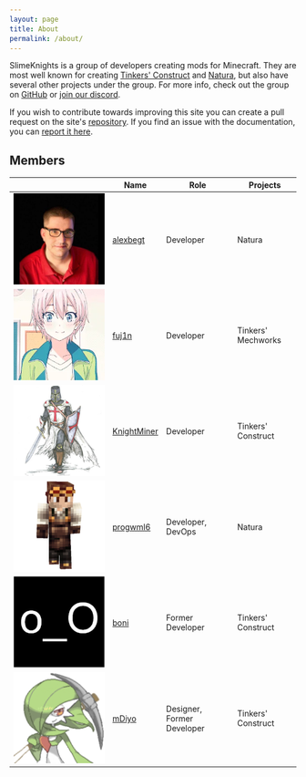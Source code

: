 ```yaml
---
layout: page
title: About
permalink: /about/
---
```


SlimeKnights is a group of developers creating mods for Minecraft. They are most well known for creating [Tinkers' Construct](https://github.com/SlimeKnights/TinkersConstruct) and [Natura](https://github.com/progwml6/Natura), but also have several other projects under the group. For more info, check out the group on [GitHub](https://github.com/SlimeKnights) or [join our discord](https://discord.gg/njGrvuh).

If you wish to contribute towards improving this site you can create a pull request on the site's [repository](https://github.com/SlimeKnights/slimeknights.github.io). If you find an issue with the documentation, you can [report it here](https://github.com/SlimeKnights/slimeknights.github.io/issues).

## Members

<table class="slimeknights-table">
    <thead>
        <tr>
            <th></th>
            <th>Name</th>
            <th>Role</th>
            <th>Projects</th>
        </tr>
    </thead>
    <tbody>
        <tr>
            <td><img src="/assets/images/members/alexbegt.jfif"/></td>
            <td><a href="https://github.com/alexbegt">alexbegt</a></td>
            <td>Developer</td>
            <td>Natura</td>
        </tr>
        <tr>
            <td><img src="/assets/images/members/fuj1n.png"/></td>
            <td><a href="https://github.com/fuj1n">fuj1n</a></td>
            <td>Developer</td>
            <td>Tinkers' Mechworks</td>
        </tr>
        <tr>
            <td><img src="/assets/images/members/knightminer.jfif"/></td>
            <td><a href="https://github.com/KnightMiner">KnightMiner</a></td>
            <td>Developer</td>
            <td>Tinkers' Construct</td>
        </tr>
        <tr>
            <td><img src="/assets/images/members/progwml6.png"/></td>
            <td><a href="https://github.com/progwml6">progwml6</a></td>
            <td>Developer, DevOps</td>
            <td>Natura</td>
        </tr>
        <tr>
            <td><img src="/assets/images/members/boni.png"/></td>
            <td><a href="https://github.com/bonii-xx">boni</a></td>
            <td>Former Developer</td>
            <td>Tinkers' Construct</td>
        </tr>
        <tr>
            <td><img src="/assets/images/members/mdiyo.png"/></td>
            <td><a href="https://github.com/mDiyo">mDiyo</a></td>
            <td>Designer, Former Developer</td>
            <td>Tinkers' Construct</td>
        </tr>
    </tbody>
</table>